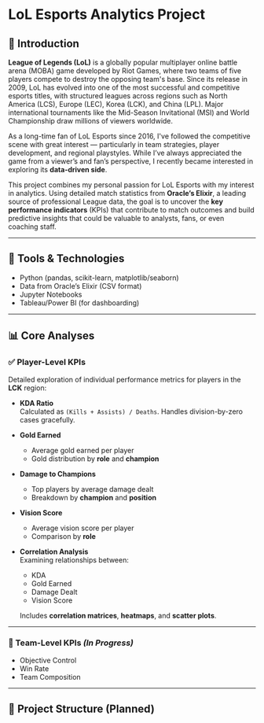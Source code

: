 # LoL Esports Analytics Project

## 📌 Introduction

**League of Legends (LoL)** is a globally popular multiplayer online battle arena (MOBA) game developed by Riot Games, where two teams of five players compete to destroy the opposing team's base. Since its release in 2009, LoL has evolved into one of the most successful and competitive esports titles, with structured leagues across regions such as North America (LCS), Europe (LEC), Korea (LCK), and China (LPL). Major international tournaments like the Mid-Season Invitational (MSI) and World Championship draw millions of viewers worldwide.

As a long-time fan of LoL Esports since 2016, I've followed the competitive scene with great interest — particularly in team strategies, player development, and regional playstyles. While I’ve always appreciated the game from a viewer’s and fan’s perspective, I recently became interested in exploring its **data-driven side**.

This project combines my personal passion for LoL Esports with my interest in analytics. Using detailed match statistics from **Oracle’s Elixir**, a leading source of professional League data, the goal is to uncover the **key performance indicators** (KPIs) that contribute to match outcomes and build predictive insights that could be valuable to analysts, fans, or even coaching staff.

---

## 🧰 Tools & Technologies

- Python (pandas, scikit-learn, matplotlib/seaborn)
- Data from Oracle’s Elixir (CSV format)
- Jupyter Notebooks
- Tableau/Power BI (for dashboarding)

---

## 📊 Core Analyses

### ✅ Player-Level KPIs
Detailed exploration of individual performance metrics for players in the **LCK** region:

- **KDA Ratio**  
  Calculated as `(Kills + Assists) / Deaths`. Handles division-by-zero cases gracefully.

- **Gold Earned**  
  - Average gold earned per player  
  - Gold distribution by **role** and **champion**

- **Damage to Champions**  
  - Top players by average damage dealt  
  - Breakdown by **champion** and **position**

- **Vision Score**  
  - Average vision score per player  
  - Comparison by **role**

- **Correlation Analysis**  
  Examining relationships between:
  - KDA  
  - Gold Earned  
  - Damage Dealt  
  - Vision Score  
  
  Includes **correlation matrices**, **heatmaps**, and **scatter plots**.

---

### 🔄 Team-Level KPIs *(In Progress)*

- Objective Control  
- Win Rate  
- Team Composition


---

## 📁 Project Structure (Planned)



